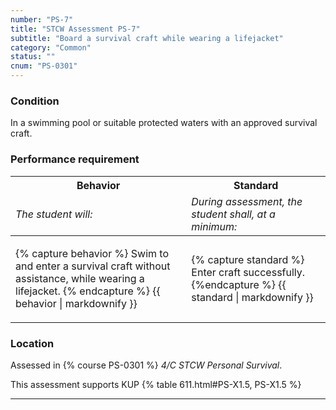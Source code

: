 ```yaml
---
number: "PS-7"
title: "STCW Assessment PS-7"
subtitle: "Board a survival craft while wearing a lifejacket"
category: "Common"
status: ""
cnum: "PS-0301"
---
```

### Condition

In a swimming pool or suitable protected waters with an approved survival craft.

### Performance requirement 

<table width='100%' class='Guidelines'>
 <thead>
 <tr>
     <th class='thirty'>Behavior</th>
     <th class='seventy'>Standard</th>
 </tr>
 <tr>
     <td><em>The student will:</em></td>
     <td><em>During assessment, the student shall, at a minimum:</em></td>
 </tr>
 </thead>
 <tbody>
 

<tr><td>

{% capture behavior %}
Swim to and enter a survival craft without assistance, while wearing a lifejacket.
{% endcapture %}
{{ behavior | markdownify }}

</td><td>

{% capture standard %}
Enter craft successfully.
{%endcapture %}
{{ standard | markdownify }}

</td></tr>



 </tbody>
 </table>

### Location

Assessed in  {% course  PS-0301 %}  *4/C STCW Personal Survival*.

This assessment supports KUP {% table 611.html#PS-X1.5, PS-X1.5 %}

***

